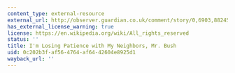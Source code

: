 ```yaml
---
content_type: external-resource
external_url: http://observer.guardian.co.uk/comment/story/0,6903,882459,00.html
has_external_license_warning: true
license: https://en.wikipedia.org/wiki/All_rights_reserved
status: ''
title: I'm Losing Patience with My Neighbors, Mr. Bush
uid: 0c202b3f-af56-4764-af64-42604e8925d1
wayback_url: ''
---
```

